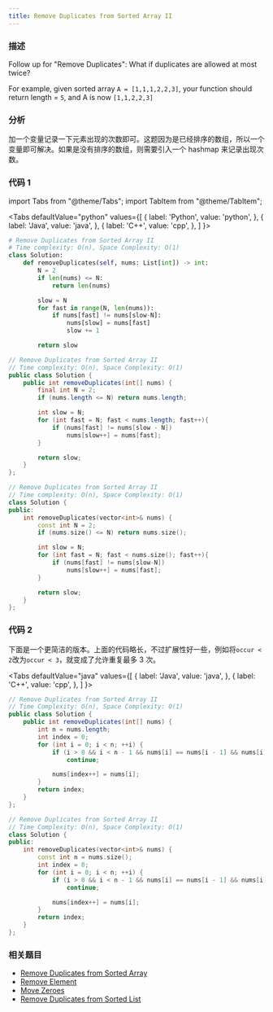 ```yaml
---
title: Remove Duplicates from Sorted Array II
---
```


### 描述

Follow up for "Remove Duplicates": What if duplicates are allowed at most twice?

For example, given sorted array `A = [1,1,1,2,2,3]`, your function should return length = `5`, and A is now `[1,1,2,2,3]`

### 分析

加一个变量记录一下元素出现的次数即可。这题因为是已经排序的数组，所以一个变量即可解决。如果是没有排序的数组，则需要引入一个 hashmap 来记录出现次数。

### 代码 1

import Tabs from "@theme/Tabs";
import TabItem from "@theme/TabItem";

<Tabs
defaultValue="python"
values={[
{ label: 'Python', value: 'python', },
{ label: 'Java', value: 'java', },
{ label: 'C++', value: 'cpp', },
]
}>
<TabItem value="python">

```python
# Remove Duplicates from Sorted Array II
# Time complexity: O(n), Space Complexity: O(1)
class Solution:
    def removeDuplicates(self, nums: List[int]) -> int:
        N = 2
        if len(nums) <= N:
            return len(nums)

        slow = N
        for fast in range(N, len(nums)):
            if nums[fast] != nums[slow-N]:
                nums[slow] = nums[fast]
                slow += 1

        return slow
```

</TabItem>
<TabItem value="java">

```java
// Remove Duplicates from Sorted Array II
// Time complexity: O(n), Space Complexity: O(1)
public class Solution {
    public int removeDuplicates(int[] nums) {
        final int N = 2;
        if (nums.length <= N) return nums.length;

        int slow = N;
        for (int fast = N; fast < nums.length; fast++){
            if (nums[fast] != nums[slow - N])
                nums[slow++] = nums[fast];
        }

        return slow;
    }
};
```

</TabItem>
<TabItem value="cpp">

```cpp
// Remove Duplicates from Sorted Array II
// Time complexity: O(n), Space Complexity: O(1)
class Solution {
public:
    int removeDuplicates(vector<int>& nums) {
        const int N = 2;
        if (nums.size() <= N) return nums.size();

        int slow = N;
        for (int fast = N; fast < nums.size(); fast++){
            if (nums[fast] != nums[slow-N])
                nums[slow++] = nums[fast];
        }

        return slow;
    }
};
```

</TabItem>
</Tabs>

### 代码 2

下面是一个更简洁的版本。上面的代码略长，不过扩展性好一些，例如将`occur < 2`改为`occur < 3`，就变成了允许重复最多 3 次。

<Tabs
defaultValue="java"
values={[
{ label: 'Java', value: 'java', },
{ label: 'C++', value: 'cpp', },
]
}>
<TabItem value="java">

```java
// Remove Duplicates from Sorted Array II
// Time Complexity: O(n), Space Complexity: O(1)
public class Solution {
    public int removeDuplicates(int[] nums) {
        int n = nums.length;
        int index = 0;
        for (int i = 0; i < n; ++i) {
            if (i > 0 && i < n - 1 && nums[i] == nums[i - 1] && nums[i] == nums[i + 1])
                continue;

            nums[index++] = nums[i];
        }
        return index;
    }
};

```

</TabItem>
<TabItem value="cpp">

```cpp
// Remove Duplicates from Sorted Array II
// Time Complexity: O(n), Space Complexity: O(1)
class Solution {
public:
    int removeDuplicates(vector<int>& nums) {
        const int n = nums.size();
        int index = 0;
        for (int i = 0; i < n; ++i) {
            if (i > 0 && i < n - 1 && nums[i] == nums[i - 1] && nums[i] == nums[i + 1])
                continue;

            nums[index++] = nums[i];
        }
        return index;
    }
};
```

</TabItem>
</Tabs>

### 相关题目

- [Remove Duplicates from Sorted Array](remove-duplicates-from-sorted-array.md)
- [Remove Element](remove-element.md)
- [Move Zeroes](move-zeroes.md)
- [Remove Duplicates from Sorted List](../linked-list/remove-duplicates-from-sorted-list.md)

